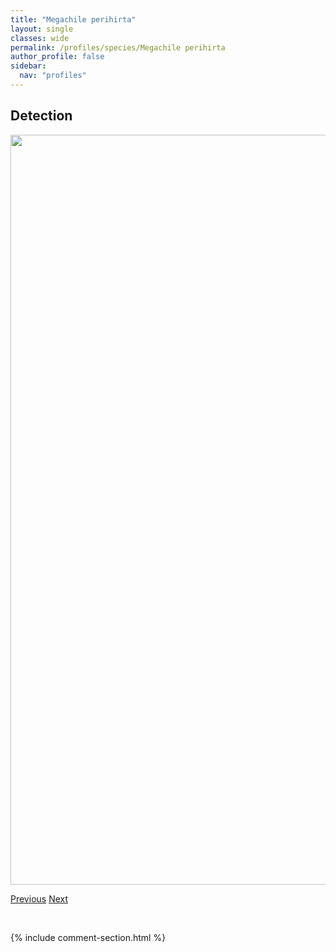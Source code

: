 ```yaml
---
title: "Megachile perihirta"
layout: single
classes: wide
permalink: /profiles/species/Megachile perihirta
author_profile: false
sidebar:
  nav: "profiles"
---
```


<h2>Detection</h2>

<a href="/ANBC/assets/figures/species/Megachile perihirta/range-map.png">
<img src="/ANBC/assets/figures/species/Megachile perihirta/range-map.png" height = "1200" width = "800">
</a>

<a href="/profiles/species/Megachile montivaga" class="pagination--pager" title="PreviousName">Previous</a> <a href="/profiles/species/Megachile pugnata" class="pagination--pager" title="NextName">Next</a>

<p>&nbsp;</p>

{% include comment-section.html %}
